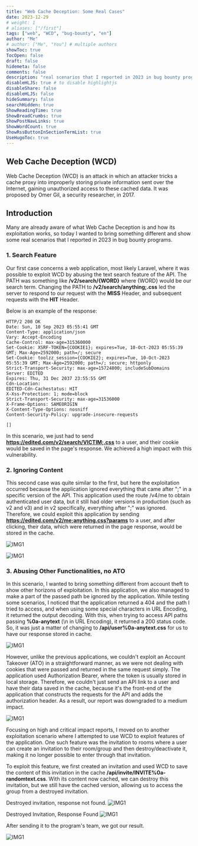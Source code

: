 ```yaml
---
title: "Web Cache Deception: Some Real Cases"
date: 2023-12-29
# weight: 1
# aliases: ["/first"]
tags: ["web", "WCD", "bug-bounty", "en"]
author: "Me"
# author: ["Me", "You"] # multiple authors
showToc: true
TocOpen: false
draft: false
hidemeta: false
comments: false
description: "real scenarios that I reported in 2023 in bug bounty programs"
disableHLJS: true # to disable highlightjs
disableShare: false
disableHLJS: false
hideSummary: false
searchHidden: true
ShowReadingTime: true
ShowBreadCrumbs: true
ShowPostNavLinks: true
ShowWordCount: true
ShowRssButtonInSectionTermList: true
UseHugoToc: true
---
```


## Web Cache Deception (WCD)
Web Cache Deception (WCD) is an attack in which an attacker tricks a cache proxy into improperly storing private information sent over the Internet, gaining unauthorized access to these cached data. It was proposed by Omer Gil, a security researcher, in 2017.

## Introduction

Many are already aware of what Web Cache Deception is and how its exploitation works, so today I wanted to bring something different and show some real scenarios that I reported in 2023 in bug bounty programs.

### 1. Search Feature

Our first case concerns a web application, most likely Laravel, where it was possible to exploit WCD by abusing the text search feature of the API. The PATH was something like **/v2/search/{WORD}** where {WORD} would be our search term. Changing the PATH to **/v2/search/anything;.css** led the server to respond to our request with the **MISS** Header, and subsequent requests with the **HIT** Header.

Below is an example of the response:

```
HTTP/2 200 OK
Date: Sun, 10 Sep 2023 05:55:41 GMT
Content-Type: application/json
Vary: Accept-Encoding
Cache-Control: max-age=315360000
Set-Cookie: XSRF-TOKEN={COOKIE1}; expires=Tue, 10-Oct-2023 05:55:39 GMT; Max-Age=2592000; path=/; secure
Set-Cookie: toolzz_session={COOKIE2}; expires=Tue, 10-Oct-2023 05:55:39 GMT; Max-Age=2592000; path=/; secure; httponly
Strict-Transport-Security: max-age=15724800; includeSubDomains
Server: EDITED
Expires: Thu, 31 Dec 2037 23:55:55 GMT
Cdn-Location: 
EDITED-Cdn-Cachestatus: HIT
X-Xss-Protection: 1; mode=block
Strict-Transport-Security: max-age=31536000
X-Frame-Options: SAMEORIGIN
X-Content-Type-Options: nosniff
Content-Security-Policy: upgrade-insecure-requests

[]
```

In this scenario, we just had to send **https://edited.com/v2/search/VICTIM;.css** to a user, and their cookie would be saved in the page's response. We achieved a high impact with this vulnerability.


### 2. Ignoring Content

This second case was quite similar to the first, but here the exploitation occurred because the application ignored everything that came after ";" in a specific version of the API. This application used the route /v4/me to obtain authenticated user data, but it still had older versions in production (such as v2 and v3) and in v2 specifically, everything after ";" was ignored. Therefore, we could exploit this application by sending **https://edited.com/v2/me;anything.css?params** to a user, and after clicking, their data, which were returned in the page response, would be stored in the cache.

![IMG1](https://cdn-images-1.medium.com/max/800/1*y8g2zslj6uC0ENHN_uxNQg.png)


![IMG1](https://cdn-images-1.medium.com/max/800/1*hyaCCBE9E_9LW4dxyGiEfA.png)


### 3. Abusing Other Functionalities, no ATO


In this scenario, I wanted to bring something different from account theft to show other horizons of exploitation. In this application, we also managed to make a part of the passed path be ignored by the application. While testing some scenarios, I noticed that the application returned a 404 and the path I tried to access, and when using some special characters in URL Encoding, it returned the output decoding. With this, when trying to access API paths passing **%0a-anytext** (\n in URL Encoding), it returned a 200 status code. So, it was just a matter of changing to **/api/user%0a-anytext.css** for us to have our response stored in cache.

![IMG1](https://cdn-images-1.medium.com/max/800/1*PSZ4AMaLutHmgwAq7oNIVg.png)


However, unlike the previous applications, we couldn't exploit an Account Takeover (ATO) in a straightforward manner, as we were not dealing with cookies that were passed and returned in the same request simply. The application used Authorization Bearer, where the token is usually stored in local storage. Therefore, we couldn't just send an API link to a user and have their data saved in the cache, because it's the front-end of the application that constructs the requests for the API and adds the authorization header. As a result, our report was downgraded to a medium impact.



![IMG1](https://cdn-images-1.medium.com/max/800/1*jKFfVY7fB-gM1oR5Wh2sMQ.png)



Focusing on high and critical impact reports, I moved on to another exploitation scenario where I attempted to use WCD to exploit features of the application. One such feature was the invitation to rooms where a user can create an invitation to their room/group and then destroy/deactivate it, making it no longer possible to enter through that invitation.

To exploit this feature, we first created an invitation and used WCD to save the content of this invitation in the cache **/api/invite/INVITE%0a-randomtext.css**. With its content now cached, we can destroy this invitation, but we still have the cached version, allowing us to access the group from a destroyed invitation.

Destroyed invitation, response not found.
![IMG1](https://cdn-images-1.medium.com/max/800/1*tnLvJqBa-kckni_w6obD8g.png)

Destroyed Invitation, Response Found
![IMG1](https://cdn-images-1.medium.com/max/800/1*GgTNEKqolWuJs_sO-6JDfw.png)


After sending it to the program's team, we got our result.

![IMG1](https://cdn-images-1.medium.com/max/800/1*SYfefGNShBbYiwqcfiQVyQ.png)


